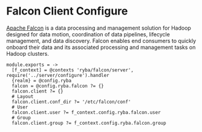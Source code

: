 
# Falcon Client Configure

[Apache Falcon](http://falcon.apache.org) is a data processing and management solution for Hadoop designed
for data motion, coordination of data pipelines, lifecycle management, and data
discovery. Falcon enables end consumers to quickly onboard their data and its
associated processing and management tasks on Hadoop clusters.

    module.exports = ->
      [f_context] = @contexts 'ryba/falcon/server', require('../server/configure').handler
      {realm} = @config.ryba
      falcon = @config.ryba.falcon ?= {}
      falcon.client ?= {}
      # Layout
      falcon.client.conf_dir ?= '/etc/falcon/conf'
      # User
      falcon.client.user ?= f_context.config.ryba.falcon.user
      # Group
      falcon.client.group ?= f_context.config.ryba.falcon.group
